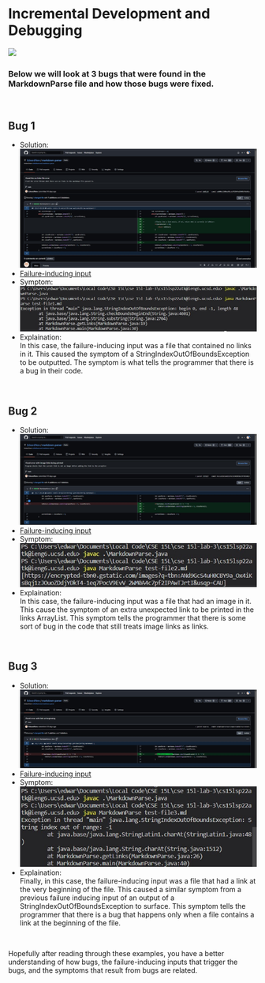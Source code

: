 # Incremental Development and Debugging

![](https://media.geeksforgeeks.org/wp-content/uploads/20190902105053/Debugging-Tips-To-Get-Better-At-It.png)

### Below we will look at 3 bugs that were found in the MarkdownParse file and how those bugs were fixed.

</br>

## Bug 1
* Solution:
![](..\images\labReport2\bug1.jpg)
* [Failure-inducing input](test-file1.md)
* Symptom:
![](..\images\labReport2\bug1symptom.jpg)
* Explaination: <br/>
In this case, the failure-inducing input was a file that contained no links in it. This caused the symptom of a StringIndexOutOfBoundsException to be outputted. The symptom is what tells the programmer that there is a bug in their code.

</br>

## Bug 2
* Solution:
![](..\images\labReport2\bug2.jpg)
* [Failure-inducing input](test-file2.md)
* Symptom:
![](..\images\labReport2\bug2symptom.jpg)
* Explaination: <br/>
In this case, the failure-inducing input was a file that had an image in it. This cause the symptom of an extra unexpected link to be printed in the links ArrayList. This symptom tells the programmer that there is some sort of bug in the code that still treats image links as links.

<br/>

## Bug 3
* Solution:
![](..\images\labReport2\bug3.jpg)
* [Failure-inducing input](test-file3.md)
* Symptom:
![](..\images\labReport2\bug3symptom.jpg)
* Explaination: <br/>
Finally, in this case, the failure-inducing input was a file that had a link at the very beginning of the file. This caused a similar symptom from a previous failure inducing input of an output of a StringIndexOutOfBoundsException to surface. This symptom tells the programmer that there is a bug that happens only when a file contains a link at the beginning of the file.

<br/>

Hopefully after reading through these examples, you have a better understanding of how bugs, the failure-inducing inputs that trigger the bugs, and the symptoms that result from bugs are related.